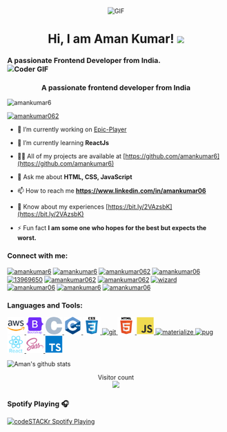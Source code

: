 <div align="center">
<img align="center" alt="GIF" height="250px" src="https://media.giphy.com/media/du3J3cXyzhj75IOgvA/giphy.gif" />

# Hi, I am Aman Kumar! <img src="https://media.giphy.com/media/mGcNjsfWAjY5AEZNw6/giphy.gif" width="50">

</div>

<h3 align="left">
  A passionate Frontend Developer from India. 
  <br>
    <img src="https://media.giphy.com/media/SWoSkN6DxTszqIKEqv/giphy.gif" alt="Coder GIF" width="500" height="400">
</h3> 

<h3 align="center">A passionate frontend developer from India</h3>

<p align="left"> <img src="https://komarev.com/ghpvc/?username=amankumar6&label=Profile%20views&color=0e75b6&style=flat" alt="amankumar6" /> </p>

<p align="left"> <a href="https://twitter.com/amankumar062" target="blank"><img src="https://img.shields.io/twitter/follow/amankumar062?logo=twitter&style=for-the-badge" alt="amankumar062" /></a> </p>

- 🔭 I’m currently working on [Epic-Player](https://github.com/amankumar6/Epic-Player)

- 🌱 I’m currently learning **ReactJs**

- 👨‍💻 All of my projects are available at [https://github.com/amankumar6](https://github.com/amankumar6)

- 💬 Ask me about **HTML, CSS, JavaScript**

- 📫 How to reach me **https://www.linkedin.com/in/amankumar06**

- 📄 Know about my experiences [https://bit.ly/2VAzsbK](https://bit.ly/2VAzsbK)

- ⚡ Fun fact **I am some one who hopes for the best but expects the worst.**

<h3 align="left">Connect with me:</h3>
<p align="left">
<a href="https://codepen.io/amankumar6" target="blank"><img align="center" src="https://cdn.jsdelivr.net/npm/simple-icons@3.0.1/icons/codepen.svg" alt="amankumar6" height="30" width="40" /></a>
<a href="https://dev.to/amankumar6" target="blank"><img align="center" src="https://cdn.jsdelivr.net/npm/simple-icons@3.0.1/icons/dev-dot-to.svg" alt="amankumar6" height="30" width="40" /></a>
<a href="https://twitter.com/amankumar062" target="blank"><img align="center" src="https://cdn.jsdelivr.net/npm/simple-icons@3.0.1/icons/twitter.svg" alt="amankumar062" height="30" width="40" /></a>
<a href="https://linkedin.com/in/amankumar06" target="blank"><img align="center" src="https://cdn.jsdelivr.net/npm/simple-icons@3.0.1/icons/linkedin.svg" alt="amankumar06" height="30" width="40" /></a>
<a href="https://stackoverflow.com/users/13969650" target="blank"><img align="center" src="https://cdn.jsdelivr.net/npm/simple-icons@3.0.1/icons/stackoverflow.svg" alt="13969650" height="30" width="40" /></a>
<a href="https://fb.com/amankumar062" target="blank"><img align="center" src="https://cdn.jsdelivr.net/npm/simple-icons@3.0.1/icons/facebook.svg" alt="amankumar062" height="30" width="40" /></a>
<a href="https://instagram.com/amankumar062" target="blank"><img align="center" src="https://cdn.jsdelivr.net/npm/simple-icons@3.0.1/icons/instagram.svg" alt="amankumar062" height="30" width="40" /></a>
<a href="https://www.youtube.com/c/wizard" target="blank"><img align="center" src="https://cdn.jsdelivr.net/npm/simple-icons@3.0.1/icons/youtube.svg" alt="wizard" height="30" width="40" /></a>
<a href="https://www.hackerrank.com/amankumar06" target="blank"><img align="center" src="https://cdn.jsdelivr.net/npm/simple-icons@3.0.1/icons/hackerrank.svg" alt="amankumar06" height="30" width="40" /></a>
<a href="https://codeforces.com/profile/amankumar6" target="blank"><img align="center" src="https://cdn.jsdelivr.net/npm/simple-icons@3.0.1/icons/codeforces.svg" alt="amankumar6" height="30" width="40" /></a>
<a href="https://auth.geeksforgeeks.org/user/amankumar06" target="blank"><img align="center" src="https://cdn.jsdelivr.net/npm/simple-icons@3.0.1/icons/geeksforgeeks.svg" alt="amankumar06" height="30" width="40" /></a>
</p>

<h3 align="left">Languages and Tools:</h3>
<p align="left"> <a href="https://aws.amazon.com" target="_blank"> <img src="https://raw.githubusercontent.com/devicons/devicon/master/icons/amazonwebservices/amazonwebservices-original-wordmark.svg" alt="aws" width="40" height="40"/> </a> <a href="https://getbootstrap.com" target="_blank"> <img src="https://raw.githubusercontent.com/devicons/devicon/master/icons/bootstrap/bootstrap-plain-wordmark.svg" alt="bootstrap" width="40" height="40"/> </a> <a href="https://www.cprogramming.com/" target="_blank"> <img src="https://raw.githubusercontent.com/devicons/devicon/master/icons/c/c-original.svg" alt="c" width="40" height="40"/> </a> <a href="https://www.w3schools.com/cpp/" target="_blank"> <img src="https://raw.githubusercontent.com/devicons/devicon/master/icons/cplusplus/cplusplus-original.svg" alt="cplusplus" width="40" height="40"/> </a> <a href="https://www.w3schools.com/css/" target="_blank"> <img src="https://raw.githubusercontent.com/devicons/devicon/master/icons/css3/css3-original-wordmark.svg" alt="css3" width="40" height="40"/> </a> <a href="https://git-scm.com/" target="_blank"> <img src="https://www.vectorlogo.zone/logos/git-scm/git-scm-icon.svg" alt="git" width="40" height="40"/> </a> <a href="https://www.w3.org/html/" target="_blank"> <img src="https://raw.githubusercontent.com/devicons/devicon/master/icons/html5/html5-original-wordmark.svg" alt="html5" width="40" height="40"/> </a> <a href="https://developer.mozilla.org/en-US/docs/Web/JavaScript" target="_blank"> <img src="https://raw.githubusercontent.com/devicons/devicon/master/icons/javascript/javascript-original.svg" alt="javascript" width="40" height="40"/> </a> <a href="https://materializecss.com/" target="_blank"> <img src="https://raw.githubusercontent.com/prplx/svg-logos/5585531d45d294869c4eaab4d7cf2e9c167710a9/svg/materialize.svg" alt="materialize" width="40" height="40"/> </a> <a href="https://pugjs.org" target="_blank"> <img src="https://cdn.worldvectorlogo.com/logos/pug.svg" alt="pug" width="40" height="40"/> </a> <a href="https://reactjs.org/" target="_blank"> <img src="https://raw.githubusercontent.com/devicons/devicon/master/icons/react/react-original-wordmark.svg" alt="react" width="40" height="40"/> </a> <a href="https://sass-lang.com" target="_blank"> <img src="https://raw.githubusercontent.com/devicons/devicon/master/icons/sass/sass-original.svg" alt="sass" width="40" height="40"/> </a> <a href="https://www.typescriptlang.org/" target="_blank"> <img src="https://raw.githubusercontent.com/devicons/devicon/master/icons/typescript/typescript-original.svg" alt="typescript" width="40" height="40"/> </a> </p>

![Aman's github stats](https://bad-apple-github-readme.vercel.app/api?show_bg=1&username=amankumar6)


<p align="center"> 
  Visitor count<br>
  <img src="https://profile-counter.glitch.me/amankumar6/count.svg" />
</p>


### Spotify Playing 🎧

[<img src="https://now-playing-codestackr.vercel.app/api/spotify-playing" alt="codeSTACKr Spotify Playing" width="350" />](https://open.spotify.com/user/swyqyimdc12jajde4vpwd2x1b)
